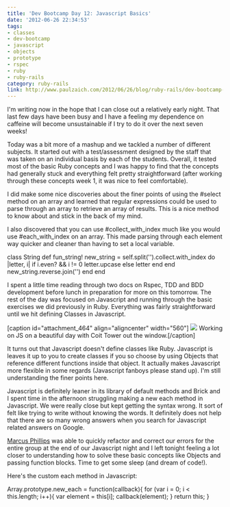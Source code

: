 ```yaml
---
title: 'Dev Bootcamp Day 12: Javascript Basics'
date: '2012-06-26 22:34:53'
tags:
- classes
- dev-bootcamp
- javascript
- objects
- prototype
- rspec
- ruby
- ruby-rails
category: ruby-rails
link: http://www.paulzaich.com/2012/06/26/blog/ruby-rails/dev-bootcamp-day-12-javascript-basics/
---
```


I'm writing now in the hope that I can close out a relatively early night. That last few days have been busy and I have a feeling my dependence on caffeine will become unsustainable if I try to do it over the next seven weeks!

Today was a bit more of a mashup and we tackled a number of different subjects. It started out with a test/assessment designed by the staff that was taken on an individual basis by each of the students. Overall, it tested most of the basic Ruby concepts and I was happy to find that the concepts had generally stuck and everything felt pretty straightforward (after working through these concepts week 1, it was nice to feel comfortable).

I did make some nice discoveries about the finer points of using the #select method on an array and learned that regular expressions could be used to parse through an array to retrieve an array of results. This is a nice method to know about and stick in the back of my mind.

I also discovered that you can use #collect_with_index much like you would use #each_with_index on an array. This made parsing through each element way quicker and cleaner than having to set a local variable.


class String
  def fun_string!
    new_string = self.split('').collect.with_index do |letter, i|
      if i.even? && i != 0
letter.upcase
      else
letter
      end
    end
    new_string.reverse.join('')
  end
end

I spent a little time reading through two docs on Rspec, TDD and BDD development before lunch in preparation for more on this tomorrow. The rest of the day was focused on Javascript and running through the basic exercises we did previously in Ruby. Everything was fairly straightforward until we hit defining Classes in Javascript.

[caption id="attachment_464" align="aligncenter" width="560"]
![](http://www.paulzaich.com/wp-content/uploads/2012/06/photo-2-560x418.jpg) Working on JS on a beautiful day with Coit Tower out the window.[/caption]

It turns out that Javascript doesn't define classes like Ruby. Javascript is leaves it up to you to create classes if you so choose by using Objects that reference different functions inside that object. It actually makes Javascript more flexible in some regards (Javascript fanboys please stand up). I'm still understanding the finer points here.

Javascript is definitely leaner in its library of default methods and Brick and I spent time in the afternoon struggling making a new each method in Javascript. We were really close but kept getting the syntax wrong. It sort of felt like trying to write without knowing the words. It definitely does not help that there are so many wrong answers when you search for Javascript related answers on Google.


[Marcus Phillips](http://marcusphillips.com/) was able to quickly refactor and correct our errors for the entire group at the end of our Javascript night and I left tonight feeling a lot closer to understanding how to solve these basic concepts like Objects and passing function blocks. Time to get some sleep (and dream of code!).

Here's the custom each method in Javascript:


Array.prototype.new_each = function(callback){
  for (var i = 0; i < this.length; i++){
    var element = this[i];
    callback(element);
  }
  return this;
}
